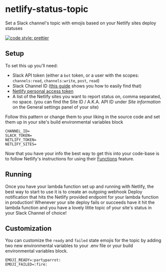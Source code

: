 # netlify-status-topic
Set a Slack channel's topic with emojis based on your Netlify sites deploy statuses

[![code style: prettier](https://img.shields.io/badge/code_style-prettier-ff69b4.svg)](https://github.com/prettier/prettier)

## Setup

To set this up you'll need:

- Slack API token (either a `bot` token, or a user with the scopes: `channels:read`, `channels:write`, `post`, `read`)
- Slack Channel ID ([this guide](https://stackoverflow.com/questions/40940327/what-is-the-simplest-way-to-find-a-slack-team-id-and-a-channel-id) shows you how to easily find that)
- [Netlify personal access token](https://app.netlify.com/account/applications/personal)
- A list of the Netlify sites you want to report status on, comma separated, no space. (you can find the Site ID / A.K.A. API ID under *Site information* on the General settings panel of your site)

Follow this pattern or change them to your liking in the source code and set them up in your site's build environmental variables block

```
CHANNEL_ID=
SLACK_TOKEN=
NETLIFY_TOKEN=
NETLIFY_SITES=
```

Now that you have your info the best way to get this into your code-base is to follow Netlify's instructions for using their [Functions](https://www.netlify.com/docs/functions/) feature.

## Running

Once you have your lambda function set up and running with Netlify, the best way to start to use it is to create an outgoing webhook Deploy notification that hits the Netlify provided endpoint for your lambda function in production! Whenever your site deploy fails or succeeds have it hit the lambda function and you have a lovely little topic of your site's status in your Slack Channel of choice!

## Customization

You can customize the `ready` and `failed` state emojis for the topic by adding two new environmental variables to your .env file or your build environmental variables block.

```
EMOJI_READY=:partyparrot:
EMOJI_FAILED=:fire:
```
